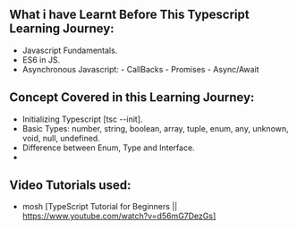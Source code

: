 ## What i have Learnt Before This Typescript Learning Journey:
- Javascript Fundamentals.
- ES6 in JS.
- Asynchronous Javascript: 
                        - CallBacks
                        - Promises
                        - Async/Await

## Concept Covered in this Learning Journey:
- Initializing Typescript [tsc --init].
- Basic Types: number, string, boolean, array, tuple, enum, any, unknown, void, null, undefined.
- Difference between Enum, Type and Interface.
- 

## Video Tutorials used:
- mosh [TypeScript Tutorial for Beginners || https://www.youtube.com/watch?v=d56mG7DezGs]